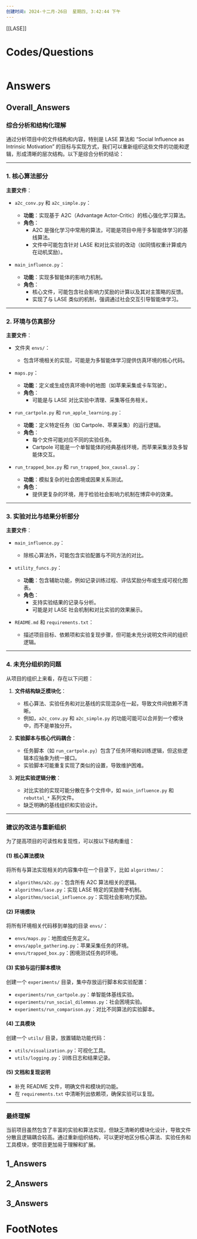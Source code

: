 ```yaml
---
创建时间: 2024-十二月-26日  星期四, 3:42:44 下午
---
```

[[LASE]]



# Codes/Questions

```makefile


```


# Answers

## Overall_Answers
### **综合分析和结构化理解**

通过分析项目中的文件结构和内容，特别是 LASE 算法和 “Social Influence as Intrinsic Motivation” 的目标与实现方式，我们可以重新组织这些文件的功能和逻辑，形成清晰的层次结构。以下是综合分析的结论：

---

### **1. 核心算法部分**
**主要文件**：
- `a2c_conv.py` 和 `a2c_simple.py`：
  - **功能**：实现基于 A2C（Advantage Actor-Critic）的核心强化学习算法。
  - **角色**：
    - A2C 是强化学习中常用的算法，可能是项目中用于多智能体学习的基线算法。
    - 文件中可能包含针对 LASE 和对比实验的改动（如同情权重计算或内在动机奖励）。

- `main_influence.py`：
  - **功能**：实现多智能体的影响力机制。
  - **角色**：
    - 核心文件，可能包含社会影响力奖励的计算以及其对主策略的反馈。
    - 实现了与 LASE 类似的机制，强调通过社会交互引导智能体学习。

---

### **2. 环境与仿真部分**
**主要文件**：
- 文件夹 `envs/`：
  - 包含环境相关的实现，可能是为多智能体学习提供仿真环境的核心代码。

- `maps.py`：
  - **功能**：定义或生成仿真环境中的地图（如苹果采集或卡车驾驶）。
  - **角色**：
    - 可能是与 LASE 对比实验中清理、采集等任务相关。

- `run_cartpole.py` 和 `run_apple_learning.py`：
  - **功能**：定义特定任务（如 Cartpole、苹果采集）的运行逻辑。
  - **角色**：
    - 每个文件可能对应不同的实验任务。
    - Cartpole 可能是一个单智能体的经典基线环境，而苹果采集涉及多智能体交互。

- `run_trapped_box.py` 和 `run_trapped_box_causal.py`：
  - **功能**：模拟复杂的社会困境或因果关系测试。
  - **角色**：
    - 提供更复杂的环境，用于检验社会影响力机制在博弈中的效果。

---

### **3. 实验对比与结果分析部分**
**主要文件**：
- `main_influence.py`：
  - 除核心算法外，可能包含实验配置与不同方法的对比。

- `utility_funcs.py`：
  - **功能**：包含辅助功能，例如记录训练过程、评估奖励分布或生成可视化图表。
  - **角色**：
    - 支持实验结果的记录与分析。
    - 可能是对 LASE 社会机制和对比实验的效果展示。

- `README.md` 和 `requirements.txt`：
  - 描述项目目标、依赖项和实验复现步骤，但可能未充分说明文件间的组织逻辑。

---

### **4. 未充分组织的问题**
从项目的组织上来看，存在以下问题：
1. **文件结构缺乏模块化**：
   - 核心算法、实验任务和对比基线的实现混杂在一起，导致文件间依赖不清晰。
   - 例如，`a2c_conv.py` 和 `a2c_simple.py` 的功能可能可以合并到一个模块中，而不是单独分开。

2. **实验脚本与核心代码耦合**：
   - 任务脚本（如 `run_cartpole.py`）包含了任务环境和训练逻辑，但这些逻辑本应抽象为统一接口。
   - 实验脚本可能重复实现了类似的设置，导致维护困难。

3. **对比实验逻辑分散**：
   - 对比实验的实现可能分散在多个文件中，如 `main_influence.py` 和 `rebuttal_*` 系列文件。
   - 缺乏明确的基线组织和实验设计。

---

### **建议的改进与重新组织**
为了提高项目的可读性和复现性，可以按以下结构重组：

#### **(1) 核心算法模块**
将所有与算法实现相关的内容集中在一个目录下，比如 `algorithms/`：
- `algorithms/a2c.py`：包含所有 A2C 算法相关的逻辑。
- `algorithms/lase.py`：实现 LASE 特定的奖励赠予机制。
- `algorithms/social_influence.py`：实现社会影响力奖励。

#### **(2) 环境模块**
将所有环境相关代码移到单独的目录 `envs/`：
- `envs/maps.py`：地图或任务定义。
- `envs/apple_gathering.py`：苹果采集任务的环境。
- `envs/trapped_box.py`：困境测试任务的环境。

#### **(3) 实验与运行脚本模块**
创建一个 `experiments/` 目录，集中存放运行脚本和实验配置：
- `experiments/run_cartpole.py`：单智能体基线实验。
- `experiments/run_social_dilemmas.py`：社会困境实验。
- `experiments/run_comparison.py`：对比不同算法的实验脚本。

#### **(4) 工具模块**
创建一个 `utils/` 目录，放置辅助功能代码：
- `utils/visualization.py`：可视化工具。
- `utils/logging.py`：训练日志和结果记录。

#### **(5) 文档和复现说明**
- 补充 README 文件，明确文件和模块的功能。
- 在 `requirements.txt` 中清晰列出依赖项，确保实验可以复现。

---

### **最终理解**
当前项目虽然包含了丰富的实验和算法实现，但缺乏清晰的模块化设计，导致文件分散且逻辑耦合较高。通过重新组织结构，可以更好地区分核心算法、实验任务和工具模块，使项目更加易于理解和扩展。
## 1_Answers


## 2_Answers


## 3_Answers




# FootNotes
